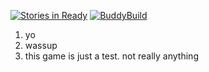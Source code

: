 [![Stories in Ready](https://badge.waffle.io/dannyrobinson/Social-Game.png?label=ready&title=Ready)](https://waffle.io/dannyrobinson/Social-Game)
[![BuddyBuild](https://dashboard.buddybuild.com/api/statusImage?appID=56ac0338daaef30100654ca8&branch=master&build=latest)](https://dashboard.buddybuild.com/apps/56ac0338daaef30100654ca8/build/latest)

1. yo
1. wassup
1. this game is just a test. not really anything

